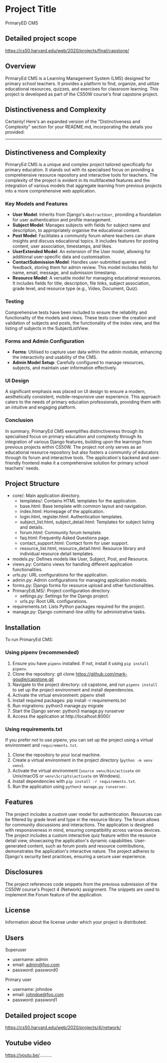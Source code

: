 # Project Title

PrimaryED CMS

## Detailed project scope

https://cs50.harvard.edu/web/2020/projects/final/capstone/

## Overview

PrimaryEd CMS is a Learning Management System (LMS) designed for primary school teachers. It provides a platform to find, organize, and utilize educational resources, quizzes, and exercises for classroom learning. This project is developed as part of the CS50W course's final capstone project.

## Distinctiveness and Complexity

Certainly! Here's an expanded version of the "Distinctiveness and Complexity" section for your README.md, incorporating the details you provided:

---

## Distinctiveness and Complexity

PrimaryEd CMS is a unique and complex project tailored specifically for primary education. It stands out with its specialised focus on providing a comprehensive resource repository and interactive tools for teachers. The complexity of the project is evident in its multifaceted features and the integration of various models that aggregate learning from previous projects into a more comprehensive web application.

### Key Models and Features

- **User Model**: Inherits from Django's `AbstractUser`, providing a foundation for user authentication and profile management.
- **Subject Model**: Manages subjects with fields for subject name and description, to appropriately organise the educational content.
- **Post Model**: Facilitates a community forum where teachers can share insights and discuss educational topics. It includes features for posting content, user association, timestamps, and likes.
- **UserExtended Model**: An extension of the User model, allowing for additional user-specific data and customisation.
- **ContactSubmission Model**: Handles user-submitted queries and feedback, storing them for admin review. This model includes fields for name, email, message, and submission timestamp.
- **Resource Model**: A versatile model for managing educational resources. It includes fields for title, description, file links, subject association, grade level, and resource type (e.g., Video, Document, Quiz).

### Testing

Comprehensive tests have been included to ensure the reliability and functionality of the models and views. These tests cover the creation and validation of subjects and posts, the functionality of the index view, and the listing of subjects in the SubjectListView.

### Forms and Admin Configuration

- **Forms**: Utilised to capture user data within the admin module, enhancing the interactivity and usability of the CMS.
- **Admin Model Setup**: Carefully configured to manage resources, subjects, and maintain user information effectively.

### UI Design

A significant emphasis was placed on UI design to ensure a modern, aesthetically consistent, mobile-responsive user experience. This approach caters to the needs of primary education professionals, providing them with an intuitive and engaging platform.

### Conclusion

In summary, PrimaryEd CMS exemplifies distinctiveness through its specialised focus on primary education and complexity through its integration of various Django features, building upon the learnings from previous projects within CS50W. The project not only serves as an educational resource repository but also fosters a community of educators through its forum and interactive tools. The application's backend and user-friendly frontend make it a comprehensive solution for primary school teachers' needs.

## Project Structure

- core/: Main application directory.
  - templates/: Contains HTML templates for the application.
  - base.html: Base template with common layout and navigation.
  - index.html: Homepage of the application.
  - login.html, register.html: Authentication templates.
  - subject_list.html, subject_detail.html: Templates for subject listing and details.
  - forum.html: Community forum template.
  - faq.html: Frequently Asked Questions page.
  - contact_support.html: Contact form for user support.
  - resource_list.html, resource_detail.html: Resource library and individual resource detail templates.
- models.py: Defines models like User, Subject, Post, and Resource.
- views.py: Contains views for handling different application functionalities.
- urls.py: URL configurations for the application.
- admin.py: Admin configurations for managing application models.
- forms.py: Django forms for resource upload and other functionalities.
- PrimaryEdLMS/: Project configuration directory.
  - settings.py: Settings for the Django project.
  - urls.py: Root URL configurations.
- requirements.txt: Lists Python packages required for the project.
- manage.py: Django command-line utility for administrative tasks.

## Installation

To run PrimaryEd CMS:

### Using pipenv (recommended)

1.  Ensure you have `pipenv` installed. If not, install it using `pip install pipenv`.
2.  Clone the repository: git clone https://github.com/mark-goudie/capstone.git
3.  Navigate to the project directory: cd capstone, and run `pipenv install` to set up the project environment and install dependencies.
4.  Activate the virtual environment: pipenv shell
5.  Install required packages: pip install -r requirements.txt
6.  Run migrations: python3 manage.py migrate
7.  Start the Django server: python3 manage.py runserver
8.  Access the application at http://localhost:8000/

### Using requirements.txt

If you prefer not to use pipenv, you can set up the project using a virtual environment and `requirements.txt`.

1. Clone the repository to your local machine.
2. Create a virtual environment in the project directory (`python -m venv venv`).
3. Activate the virtual environment (`source venv/bin/activate` on Unix/macOS or `venv\Scripts\activate` on Windows).
4. Install dependencies with `pip install -r requirements.txt`.
5. Run the application using `python3 manage.py runserver`.

## Features

The project includes a custom user model for authentication.
Resources can be filtered by grade level and type in the resource library.
The forum allows for community discussions and interactions.
The application is designed with responsiveness in mind, ensuring compatibility across various devices.
The project includes a custom interactive quiz feature within the resource detail view, showcasing the application's dynamic capabilities.
User-generated content, such as forum posts and resource contributions, demonstrates the application's interactive nature.
The project adheres to Django's security best practices, ensuring a secure user experience.

## Disclosures

The project references code snippets from the previous submission of the CS50W course's Project 4 (Network) assignment. The snippets are used to implement the Forum feature of the application.

## License

Information about the license under which your project is distributed.

## Users

Superuser

- username: admin
- email: admin@foo.com
- password: password0

Primary user

- username: johndoe
- email: johndoe@foo.com
- password: password1

## Detailed project scope

https://cs50.harvard.edu/web/2020/projects/4/network/

## Youtube video

https://youtu.be/..........
